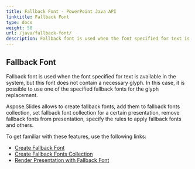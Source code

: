```yaml
---
title: Fallback Font - PowerPoint Java API
linktitle: Fallback Font
type: docs
weight: 50
url: /java/fallback-font/
description: Fallback font is used when the font specified for text is available in the system, but this font does not contain a necessary glyph. In this case, it is possible for PowePoint Java API to use one of the specified fallback fonts for the glyph replacement.
---
```


## **Fallback Font**
Fallback font is used when the font specified for text is available in the system, but this font does not contain a necessary glyph. In this case, it is possible to use one of the specified fallback fonts for the glyph replacement.

Aspose.Slides allows to create fallback fonts, add them to fallback fonts collection, set fallback font collection for a certain presentation, remove fallback fonts from presentation, specify the rules to apply fallback fonts and others.

To get familiar with these features, use the following links:

- [Create Fallback Font](/slides/php-java/create-fallback-font)
- [Create Fallback Fonts Collection](/slides/php-java/create-fallback-fonts-collection)
- [Render Presentation with Fallback Font](/slides/php-java/render-presentation-with-fallback-font)


